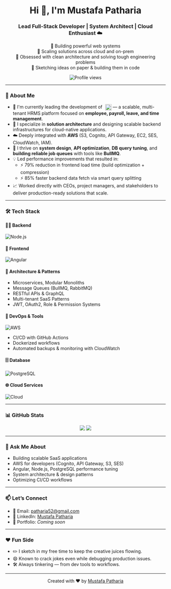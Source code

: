 <h1 align="center">Hi 👋, I'm Mustafa Patharia</h1>
<h3 align="center">Lead Full-Stack Developer | System Architect | Cloud Enthusiast ☁️</h3>

<p align="center">
  🔧 Building powerful web systems<br>
  🚀 Scaling solutions across cloud and on-prem<br>
  🧠 Obsessed with clean architecture and solving tough engineering problems<br>
  🎨 Sketching ideas on paper & building them in code
</p>

<p align="center">
  <img src="https://komarev.com/ghpvc/?username=mustafa-kpi&label=Profile%20views&color=0e75b6&style=flat" alt="Profile views" />
</p>

---

### 🚀 About Me

- 🔭 I'm currently leading the development of <a href="https://infithra.com" target="_blank"><img src="https://infithra.com/assets/images/infinthra-whitetext-logo.svg" alt="infithra | HR System for Payroll and Processess" height="20" style="margin-left:5px; vertical-align:middle;"/></a> — a scalable, multi-tenant HRMS platform focused on **employee, payroll, leave, and time management**.
- 🧱 I specialize in **solution architecture** and designing scalable backend infrastructures for cloud-native applications.
- ☁️ Deeply integrated with **AWS** (S3, Cognito, API Gateway, EC2, SES, CloudWatch, IAM).
- 🧠 I thrive on **system design**, **API optimization**, **DB query tuning**, and **building reliable job queues** with tools like **BullMQ**.
- 💡 Led performance improvements that resulted in:
  - ⚡ 79% reduction in frontend load time (build optimization + compression)
  - ⚡ 85% faster backend data fetch via smart query splitting
- 📈 Worked directly with CEOs, project managers, and stakeholders to deliver production-ready solutions that scale.

---

### 🛠️ Tech Stack

#### 👨‍💻 Backend
![Node.js](https://skillicons.dev/icons?i=nodejs,express,nestjs,py,nginx,sequelize)

#### 🎨 Frontend
![Angular](https://skillicons.dev/icons?i=angular,react,ts,js,nextjs,redux,tailwind,materialui,sass,webpack)

#### 🧠 Architecture & Patterns
- Microservices, Modular Monoliths
- Message Queues (BullMQ, RabbitMQ)
- RESTful APIs & GraphQL
- Multi-tenant SaaS Patterns
- JWT, OAuth2, Role & Permission Systems

#### 🧰 DevOps & Tools
![AWS](https://skillicons.dev/icons?i=aws,docker,githubactions,vscode,postman,figma)

- CI/CD with GitHub Actions
- Dockerized workflows
- Automated backups & monitoring with CloudWatch

#### 🗄️ Database
![PostgreSQL](https://skillicons.dev/icons?i=postgresql,mysql,mongodb,redis)

#### 🌐 Cloud Services
![Cloud](https://skillicons.dev/icons?i=aws,gcp,firebase,cloudflare)

---

### 📊 GitHub Stats

<p align="center">
  <img src="https://github-readme-stats.vercel.app/api?username=mustafa-kpi&show_icons=true&theme=tokyonight&count_private=true" />
  <img src="https://github-readme-stats.vercel.app/api/top-langs/?username=mustafa-kpi&layout=compact&theme=tokyonight" />
</p>

---

### 💬 Ask Me About

- Building scalable SaaS applications
- AWS for developers (Cognito, API Gateway, S3, SES)
- Angular, Node.js, PostgreSQL performance tuning
- System architecture & design patterns
- Optimizing CI/CD workflows

---

### 📫 Let’s Connect

- 📧 Email: patharia52@gmail.com  
- 🧳 LinkedIn: [Mustafa Patharia](https://www.linkedin.com/in/mustafa-patharia)  
- 💼 Portfolio: *Coming soon*

---

### ❤️ Fun Side

- ✏️ I sketch in my free time to keep the creative juices flowing.
- 😄 Known to crack jokes even while debugging production issues.
- 🛠 Always tinkering — from dev tools to workflows.

---

<p align="center">Created with ❤️ by <a href="https://www.linkedin.com/in/mustafa-patharia">Mustafa Patharia</a></p>
